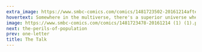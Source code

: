 ```yaml
---
extra_image: https://www.smbc-comics.com/comics/1481723502-20161214after.png
hovertext: Somewhere in the multiverse, there's a superior universe where all comics are this dorktastic.
image: https://www.smbc-comics.com/comics/1481723478-20161214 (1) (1).png
next: the-perils-of-population
prev: one-letter
title: The Talk
---
```

